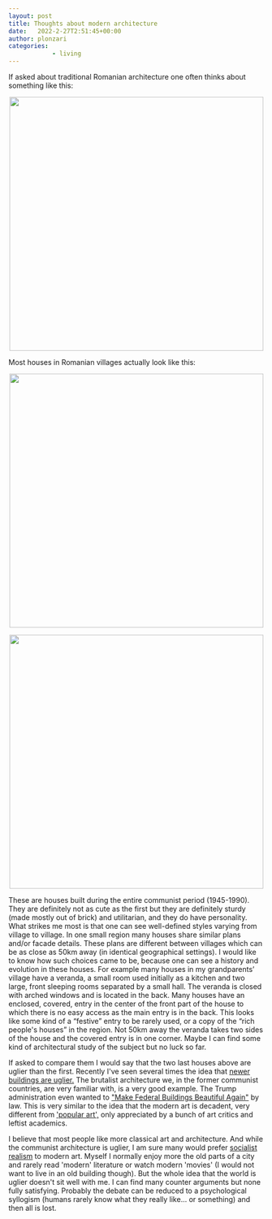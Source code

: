 ```yaml
---
layout: post
title: Thoughts about modern architecture
date:   2022-2-27T2:51:45+00:00
author: plonzari
categories: 
            - living
---
```


If asked about traditional Romanian architecture one often thinks about something like this:
<div style="text-align: center">
<a href="https://romaniadacia.wordpress.com/2014/10/28/traditional-rural-houses/"> 
<img src="{{ site.baseurl }}/assets/images/bucovina-romania-traditional-romanian-house-rural-romanians.jpg" width="500" /></a>
</div>

Most houses in Romanian villages actually look like this:

<div style="text-align: center">
<img src="{{ site.baseurl }}/assets/images/casa-de-vanzare-3-camere-gorj-racoti-44471575.jpg" width="500" />
<p></p>
</div>



<div style="text-align: center">
<img src="{{ site.baseurl }}/assets/images/casa-de-vanzare-5-camere-dolj-calafat-117966358.jpg" width="500" />
<p></p>
</div>

<!--more-->

These are houses built during the entire communist period (1945-1990). 
They are definitely not as cute as the first but they are definitely sturdy (made mostly out of brick) 
and utilitarian, and they do have personality. What strikes me most is that one can see well-defined styles 
varying from village to village. In one small region many houses share similar plans and/or facade details. 
These plans are different between villages which can be as close as 50km away 
(in identical geographical settings). I would like to know how such choices came to be, because one 
can see a history and evolution in these houses. For example many houses in my grandparents’ village 
have a veranda, a small room used initially as a kitchen and two large, front sleeping rooms separated 
by a small hall. The veranda is closed with arched windows and is located in the back. Many houses have 
an enclosed, covered, entry in the center of the front part of the house to which there is no easy access 
as the main entry is in the back. This looks like some kind of a “festive” entry to be rarely used, or 
a copy of the “rich people's houses” in the region. Not 50km away the veranda takes two sides of the 
house and the covered entry is in one corner. Maybe I can find some kind of architectural study of the 
subject but no luck so far.

If asked to compare them I would say that the two last houses above are uglier than the first. Recently 
I've seen several times the idea that 
<a href="https://www.worksinprogress.co/issue/against-the-survival-of-the-prettiest/"> newer 
buildings are uglier.</a> The brutalist architecture we, in the former communist countries, are very
familiar with, is a very good example. The Trump administration even wanted to 
<a href="https://www.nytimes.com/2020/12/21/arts/design/trump-executive-order-federal-buildings-architecture.html"> 
"Make Federal Buildings Beautiful Again"</a> by law. This is very similar to the idea that the modern 
art is decadent, very different from 
<a href="https://www.worksinprogress.co/issue/against-the-survival-of-the-prettiest/">'popular art',</a>
 only appreciated by a bunch of art critics and leftist
academics.

I believe that most people like more classical art and architecture. And while the communist 
architecture is uglier, I am sure many would prefer <a href="https://en.wikipedia.org/wiki/Socialist_realism#:~:text=Socialist%20realism%20is%20a%20style,countries%20after%20World%20War%20II."> 
socialist realism</a> to modern art.
Myself I normally enjoy more the old parts of a city and rarely read 'modern' literature or watch 
modern 'movies' (I would not want to live in an old building though).
But the whole idea that the world is uglier doesn't sit well with me. I can find many counter arguments but none
fully satisfying. Probably the debate can be reduced to a psychological syllogism (humans rarely know what 
they really like... or something) and then all is lost.
